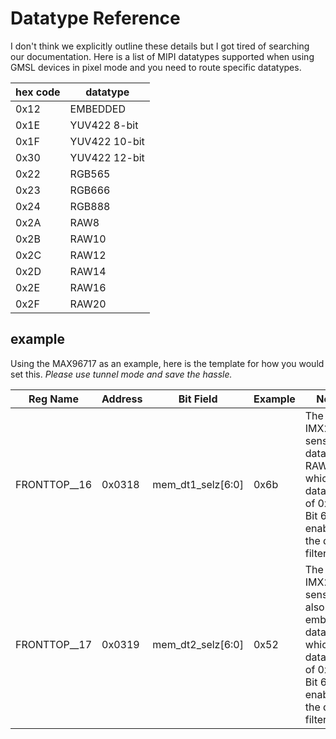 # Datatype Reference  
I don't think we explicitly outline these details but I got tired of searching our documentation. Here is a list of MIPI datatypes supported when using GMSL devices in pixel mode and you need to route specific datatypes.  

| hex code  | datatype      |  
| --------  | --------      |
| 0x12      | EMBEDDED      |
| 0x1E      | YUV422 8-bit  |
| 0x1F      | YUV422 10-bit |
| 0x30      | YUV422 12-bit |
| 0x22      | RGB565        |
| 0x23      | RGB666        |
| 0x24      | RGB888        |
| 0x2A      | RAW8          |
| 0x2B      | RAW10         |
| 0x2C      | RAW12         |
| 0x2D      | RAW14         |
| 0x2E      | RAW16         |
| 0x2F      | RAW20         |


## example  
Using the MAX96717 as an example, here is the template for how you would set this. _Please use tunnel mode and save the hassle._

| Reg Name | Address | Bit Field | Example | Notes |
| -------- | -------- | -------- | -------- | ------ |
| FRONTTOP__16 | 0x0318 | mem_dt1_selz[6:0] | 0x6b | The IMX219 sensor data is RAW10 which is a datatype of 0x2b. Bit 6 enables the data filtering.
| FRONTTOP__17 | 0x0319 | mem_dt2_selz[6:0] | 0x52 | The IMX219 sensor also sends embedded data which is a datatype of 0x2b. Bit 6 enables the data filtering.